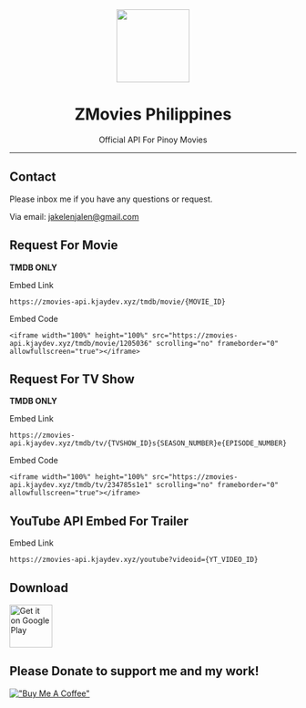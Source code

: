<div align="center">
    <img src="https://jakelen61732.github.io/jakelen61732/zmovies/assets/images/zmovies_icon.webp" width="128" height="128" style="display: block; margin: 0 auto"/>
    <h1>ZMovies Philippines</h1>
    <p>Official API For Pinoy Movies</p>
</div>

---
Contact
-------------

Please inbox me if you have any questions or request.

Via email: <a href="mailto:jakelenjalen@gmail.com">jakelenjalen@gmail.com</a>

Request For Movie
-------------

<strong>TMDB ONLY</strong>

Embed Link
```
https://zmovies-api.kjaydev.xyz/tmdb/movie/{MOVIE_ID}
```

Embed Code
```
<iframe width="100%" height="100%" src="https://zmovies-api.kjaydev.xyz/tmdb/movie/1205036" scrolling="no" frameborder="0" allowfullscreen="true"></iframe>
```

Request For TV Show
-------------

<strong>TMDB ONLY</strong>

Embed Link
```
https://zmovies-api.kjaydev.xyz/tmdb/tv/{TVSHOW_ID}s{SEASON_NUMBER}e{EPISODE_NUMBER}
```

Embed Code
```
<iframe width="100%" height="100%" src="https://zmovies-api.kjaydev.xyz/tmdb/tv/234785s1e1" scrolling="no" frameborder="0" allowfullscreen="true"></iframe>
```

YouTube API Embed For Trailer
-------------

Embed Link
```
https://zmovies-api.kjaydev.xyz/youtube?videoid={YT_VIDEO_ID}
```

Download
-------------

[<img src="https://play.google.com/intl/en_us/badges/static/images/badges/en_badge_web_generic.png" alt="Get it on Google Play" height="75">](https://zmovies-api.kjaydev.xyz/download/)


Please Donate to support me and my work!
-------------

[!["Buy Me A Coffee"](https://www.buymeacoffee.com/assets/img/custom_images/orange_img.png)](https://www.paypal.me/jakelen172)
